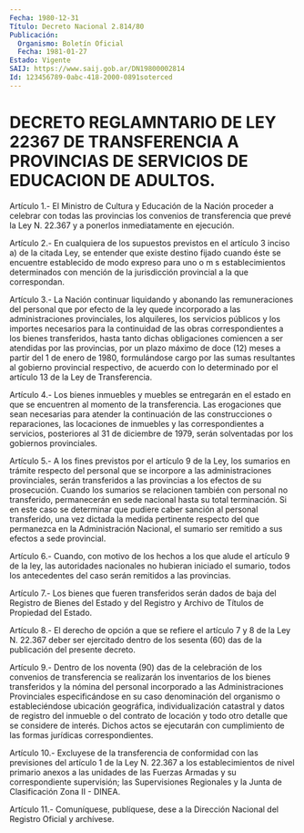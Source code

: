 ```yaml
---
Fecha: 1980-12-31
Título: Decreto Nacional 2.814/80
Publicación:
  Organismo: Boletín Oficial
  Fecha: 1981-01-27
Estado: Vigente
SAIJ: https://www.saij.gob.ar/DN19800002814
Id: 123456789-0abc-418-2000-0891soterced
---
```

# DECRETO REGLAMNTARIO DE LEY 22367 DE TRANSFERENCIA A PROVINCIAS DE SERVICIOS DE EDUCACION DE ADULTOS.

<a id="1"></a>
Artículo  1.-  El Ministro de Cultura y Educación de la Nación proceder  a celebrar  con  todas  las  provincias  los convenios de transferencia que prevé la Ley N. 22.367 y a ponerlos inmediatamente en ejecución.

<a id="2"></a>
Artículo  2.-  En  cualquiera de los supuestos previstos en el artículo 3 inciso a) de la  citada  Ley,  se  entender   que existe destino  fijado cuando  éste  se  encuentre  establecido  de  modo expreso  para  uno  o m s establecimientos determinados con mención de la jurisdicción provincial a la que correspondan.

<a id="3"></a>
Artículo  3.-  La  Nación continuar  liquidando y abonando las remuneraciones  del  personal  que  por  efecto  de  la  ley  quede incorporado a las administraciones  provinciales,  los  alquileres, los   servicios públicos  y  los  importes  necesarios  para  la continuidad de las obras correspondientes a los bienes transferidos, hasta  tanto  dichas  obligaciones comiencen  a  ser atendidas  por  las  provincias,  por  un plazo máximo de doce (12) meses a partir del 1 de enero de 1980, formulándose  cargo  por las sumas  resultantes  al  gobierno  provincial respectivo, de acuerdo con lo determinado por el artículo  13  de la Ley de Transferencia.

<a id="4"></a>
Artículo 4.- Los bienes inmuebles y muebles se entregarán en el estado  en que  se  encuentren al momento de la transferencia. Las erogaciones que sean necesarias  para  atender  la  continuación de las  construcciones o reparaciones, las locaciones de  inmuebles  y las correspondientes  a servicios,  posteriores al 31 de diciembre de  1979,  serán solventadas  por los  gobiernos    provinciales.

<a id="5"></a>
Artículo 5.- A los fines previstos por el artículo 9 de la Ley, los sumarios  en  trámite respecto del personal que se incorpore a las administraciones    provinciales,  serán  transferidos  a  las provincias a los efectos de  su prosecución. Cuando los sumarios se relacionen también con personal  no  transferido,  permanecerán  en sede  nacional  hasta  su  total terminación.  Si  en este caso se determinar  que pudiere caber sanción al personal transferido,  una vez  dictada la medida pertinente respecto del que permanezca en la Administración  Nacional,  el sumario ser  remitido a sus efectos a sede provincial.

<a id="6"></a>
Artículo  6.- Cuando, con motivo de los hechos a los que alude el artículo 9 de  la  ley,  las  autoridades nacionales no hubieran  iniciado el sumario, todos los  antecedentes  del  caso  serán remitidos a las provincias.

<a id="7"></a>
Artículo 7.- Los bienes que fueren transferidos serán dados de baja del Registro de Bienes del Estado y del Registro y Archivo de Títulos de Propiedad del Estado.

<a id="8"></a>
Artículo 8.- El derecho de opción a que se refiere el artículo 7 y 8  de la  Ley  N.  22.367  deber  ser ejercitado dentro de los sesenta  (60)  das  de  la  publicación    del  presente  decreto.

<a id="9"></a>
Artículo 9.- Dentro de los noventa (90) das de la celebración de los convenios de transferencia se realizarán los inventarios de los bienes transferidos y la nómina del personal incorporado a las Administraciones Provinciales    especificándose    en  su  caso denominación  del organismo o estableciéndose ubicación geográfica, individualización  catastral y datos de registro del inmueble o del contrato de locación  y  todo  otro  detalle  que se  considere de interés. Dichos actos se ejecutarán con cumplimiento de  las formas jurídicas correspondientes.

<a id="10"></a>
Artículo 10.- Excluyese de la transferencia de conformidad con las previsiones  del  artículo  1  de  la  Ley  N.  22.367  a  los establecimientos  de  nivel  primario  anexos a las unidades de las Fuerzas Armadas y su correspondiente supervisión; las Supervisiones  Regionales  y la Junta de Clasificación  Zona  II  - DINEA.

<a id="11"></a>
Artículo  11.-  Comuníquese,  publíquese,  dese a la Dirección Nacional del Registro Oficial y archívese.